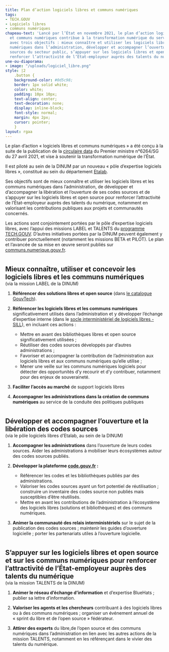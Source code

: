 ```yaml
---
title: Plan d’action logiciels libres et communs numériques
tags:
- TECH.GOUV
- Logiciels libres
- communs numériques
chapeau-text: 'Lancé par l’État en novembre 2021, le plan d’action logiciels libres
  et communs numériques contribue à la transformation numérique du service public
  avec trois objectifs : mieux connaître et utiliser les logiciels libres et les communs
  numériques dans l’administration, développer et accompagner l’ouverture des codes
  sources du secteur public, s’appuyer sur les logiciels libres et open source pour
  renforcer l’attractivité de l’État-employeur auprès des talents du numérique.'
une-ou-diaporama:
- image: "/uploads/logiciel_libre.png"
style: |2
    .button {
    background-color: #0d5c98;
    border: 1px solid white;
    color: white;
    padding: 10px 10px;
    text-align: center;
    text-decoration: none;
    display: inline-block;
    font-style: normal;
    margin: 4px 2px;
    cursor: pointer;
    }
layout: rgaa
---
```


Le plan d’action « logiciels libres et communs numériques » a été conçu à la suite de la publication de la [circulaire data](https://www.legifrance.gouv.fr/circulaire/id/45162 "circulaire data - Lien externe") du Premier ministre n°6264/SG du 27 avril 2021, et vise à soutenir la transformation numérique de l’État.

Il est piloté au sein de la DINUM par un nouveau « pôle d’expertise logiciels libres », constitué au sein du département [Etalab](https://www.etalab.gouv.fr/ "Etalab - Lien externe").

Ses objectifs sont de mieux connaître et utiliser les logiciels libres et les communs numériques dans l’administration, de développer et d’accompagner la libération et l’ouverture de ses codes sources et de s’appuyer sur les logiciels libres et open source pour renforcer l’attractivité de l’État-employeur auprès des talents du numérique, notamment en valorisant les contributions publiques aux projets et communautés concernés.

Les actions sont conjointement portées par le pôle d’expertise logiciels libres, avec l’appui des missions LABEL et TALENTS du [programme TECH.GOUV](/publications/tech-gouv-strategie-et-feuille-de-route-2019-2021/). D’autres initiatives portées par la DINUM peuvent également y contribuer ponctuellement (notamment les missions BETA et PILOT). Le plan et l’avancée de sa mise en œuvre seront publiés sur [communs.numerique.gouv.fr](https://communs.numerique.gouv.fr "communs.numerique.gouv.fr - Lien externe").

<h2 class="h3" style="margin-bottom: 0px; margin-top: 40px;">Mieux connaître, utiliser et concevoir les logiciels libres et les communs numériques</h2>
<p style="margin-top: 0px;">(via la mission LABEL de la DINUM)</p>
<ol>
  <li>
    <p><b>Référencer des solutions libres et open source</b> (dans <a href="https://catalogue.numerique.gouv.fr" title="catalogue.numerique.gouv.fr - Lien externe">le catalogue GouvTech</a>).</p>
  </li>
  <li>
    <p><b>Référencer les logiciels libres et les communs numériques</b> significativement utilisés dans l’administration et y développer l’échange d’expertise interne (dans le <a href="https://sill.etalab.gouv.fr">socle interministériel de logiciels libres - SILL</a>), en incluant ces actions&nbsp;:</p>
  </li>
<ul>
  <li>Mettre en avant des bibliothèques libres et open source significativement utilisées&nbsp;;</li>
  <li>Réutiliser des codes sources développés par d’autres administrations&nbsp;;</li>
  <li>Favoriser et accompagner la contribution de l’administration aux logiciels libres et aux communs numériques qu’elle utilise&nbsp;;</li>
  <li>Mener une veille sur les communs numériques logiciels pour détecter des opportunités d’y recourir et d’y contribuer, notamment pour des enjeux de souveraineté.</li>
</ul>
</ol>
<ol start="3">  <li><b>Faciliter l’accès au marché</b> de support logiciels libres</li>
</ol>
<ol start="4">  <li><b>Accompagner les administrations dans la création de communs numériques</b> au service de la conduite des politiques publiques</li>
</ol>
<h2 class="h3" style="margin-bottom: 0px; margin-top: 40px;">Développer et accompagner l’ouverture et la libération des codes sources</h2>
<p style="margin-top: 0px;">(via le pôle logiciels libres d’Etalab, au sein de la DINUM)</p>
<ol>
  <li>
    <p><b>Accompagner les administrations</b> dans l’ouverture de leurs codes sources. Aider les administrations à mobiliser leurs écosystèmes autour des codes sources publiés.</p>
  </li>
  <li>
    <p><b>Développer la plateforme <a href="https://code.gouv.fr" title="code.gouv.fr - Lien externe">code.gouv.fr</a>&nbsp;:</b></p>
  </li>
<ul>
  <li>Référencer les codes et les bibliothèques publiés par des administrations.</li>
  <li>Valoriser les codes sources ayant un fort potentiel de réutilisation&nbsp;; construire un inventaire des codes source non publiés mais susceptibles d’être réutilisés.</li>
  <li>Mettre en avant les contributions de l’administration à l’écosystème des logiciels libres (solutions et bibliothèques) et des communs numériques.</li>
</ul></ol>
<ol start="3">
  <li><b>Animer la communauté des relais interministériels</b> sur le sujet de la publication des codes sources&nbsp;; maintenir les guides d’ouverture logicielle&nbsp;; porter les partenariats utiles à l’ouverture logicielle.</li>
</ol>
<h2 class="h3" style="margin-bottom: 0px; margin-top: 40px;">S’appuyer sur les logiciels libres et open source et sur les communs numériques pour renforcer l’attractivité de l’État-employeur auprès des talents du numérique</h2>
<p style="margin-top: 0px;">(via la mission TALENTS de la DINUM)</p>
<ol>
  <li>
    <p><b>Animer le réseau d’échange d’information</b> et d’expertise BlueHats&nbsp;; publier sa lettre d’information.</p>
  </li>
  <li>
    <p><b>Valoriser les agents et les chercheurs</b> contribuant à des logiciels libres ou à des communs numériques&nbsp;; organiser un événement annuel de «&nbsp;sprint du libre et de l’open source&nbsp;» fédérateur.</p>
  </li>
  <li>
    <p><b>Attirer des experts</b> du libre,de l’open source et des communs numériques dans l’administration en lien avec les autres actions de la mission TALENTS, notamment en les référençant dans le vivier des talents du numérique.</p>

